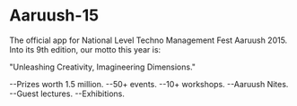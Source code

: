# Aaruush-15

The official app for National Level Techno Management Fest Aaruush 2015. Into its 9th edition, our motto this year is:

"Unleashing Creativity, Imagineering Dimensions."

--Prizes worth 1.5 million.
--50+ events.
--10+ workshops.
--Aaruush Nites.
--Guest lectures.
--Exhibitions.
